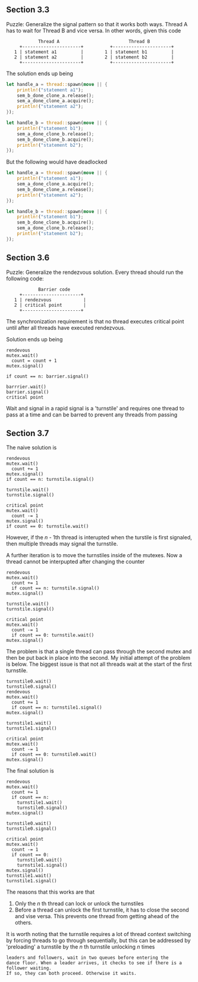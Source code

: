 ## Section 3.3

Puzzle: Generalize the signal pattern so that it works both ways. Thread A has
to wait for Thread B and vice versa. In other words, given this code

```text
            Thread A                          Thread B
     +----------------------+          +----------------------+
   1 | statement a1         |        1 | statement b1         |
   2 | statement a2         |        2 | statement b2         |
     +----------------------+          +----------------------+
```

The solution ends up being

```rust
let handle_a = thread::spawn(move || {
    println!("statement a1");
    sem_b_done_clone_a.release();
    sem_a_done_clone_a.acquire();
    println!("statement a2");
});

let handle_b = thread::spawn(move || {
    println!("statement b1");
    sem_a_done_clone_b.release();
    sem_b_done_clone_b.acquire();
    println!("statement b2");
});
```

But the following would have deadlocked

```rust
let handle_a = thread::spawn(move || {
    println!("statement a1");
    sem_a_done_clone_a.acquire();
    sem_b_done_clone_a.release();
    println!("statement a2");
});

let handle_b = thread::spawn(move || {
    println!("statement b1");
    sem_b_done_clone_b.acquire();
    sem_a_done_clone_b.release();
    println!("statement b2");
});
```

## Section 3.6


Puzzle: Generalize the rendezvous solution. Every thread should run the
following code:

```text
            Barrier code
     +----------------------+
   1 | rendezvous            |
   2 | critical point        |
     +----------------------+
```

The synchronization requirement is that no thread executes critical point
until after all threads have executed rendezvous.

Solution ends up being

```text
rendevous
mutex.wait()
  count = count + 1
mutex.signal()

if count == n: barrier.signal()

barrrier.wait()
barrier.signal()
critical point
```

Wait and signal in a rapid signal is a 'turnstile' and requires one thread to pass at a time and can be barred to prevent any threads from passing

## Section 3.7

The naive solution is

```text
rendevous
mutex.wait()
  count += 1
mutex.signal()
if count == n: turnstile.signal()

turnstile.wait()
turnstile.signal()

critical point
mutex.wait()
  count -= 1
mutex.signal()
if count == 0: turnstile.wait()
```
However, if the _n_ - 1th thread is interupted when the turstile is first signaled, then multiple threads may signal the turnstile.

A further iteration is to move the turnstiles inside of the mutexes. Now a thread cannot be interpupted after changing the counter

```text
rendevous
mutex.wait()
  count += 1
  if count == n: turnstile.signal()
mutex.signal()

turnstile.wait()
turnstile.signal()

critical point
mutex.wait()
  count -= 1
  if count == 0: turnstile.wait()
mutex.signal()
```

The problem is that a single thread can pass through the second mutex and then be put back in place into the second. My initial attempt of the problem is below. The biggest issue is that not all threads wait at the start of the first turnstile.

```
turnstile0.wait()
turnstile0.signal()
rendevous
mutex.wait()
  count += 1
  if count == n: turnstile1.signal()
mutex.signal()

turnstile1.wait()
turnstile1.signal()

critical point
mutex.wait()
  count -= 1
  if count == 0: turnstile0.wait()
mutex.signal()
```

The final solution is

```
rendevous
mutex.wait()
  count += 1
  if count == n:
    turnstile1.wait()
    turnstile0.signal()
mutex.signal()

turnstile0.wait()
turnstile0.signal()

critical point
mutex.wait()
  count -= 1
  if count == 0:
    turnstile0.wait()
    turnstile1.signal()
mutex.signal()
turnstile1.wait()
turnstile1.signal()
```

The reasons that this works are that
1) Only the _n_ th thread can lock or unlock the turnstiles
2) Before a thread can unlock the first turnstile, it has to close the second and vise versa. This prevents one thread from getting ahead of the others.

It is worth noting that the turnstile requires a lot of thread context switching by forcing threads to go through sequentially, but this can be addressed by 'preloading' a turnstile by the _n_ th turnstile unlocking _n_ times

```
leaders and followers, wait in two queues before entering the
dance floor. When a leader arrives, it checks to see if there is a follower waiting.
If so, they can both proceed. Otherwise it waits.
```
